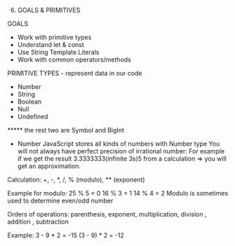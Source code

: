 6. GOALS & PRIMITIVES

GOALS
- Work with primitive types
- Understand let & const
- Use String Template Literals
- Work with common operators/methods

PRIMITIVE TYPES - represent data in our code
- Number
- String
- Boolean
- Null
- Undefined

***** the rest two are Symbol and BigInt

- Number
JavaScript stores all kinds of numbers with Number type
You will not always have perfect precision of irrational number: For example if we get the result 3.3333333(infinite 3s)5 from a calculation => you will get an approximation.

Calculation: +, -, *, /, % (modulo), ** (exponent)

Example for modulo:
25 % 5 = 0
16 % 3 = 1
14 % 4 = 2
Modulo is sometimes used to determine even/odd number

Orders of operations: parenthesis, exponent, multiplication, division , addition , subtraction

Example:
3 - 9 * 2 = -15
(3 - 9) * 2 = -12